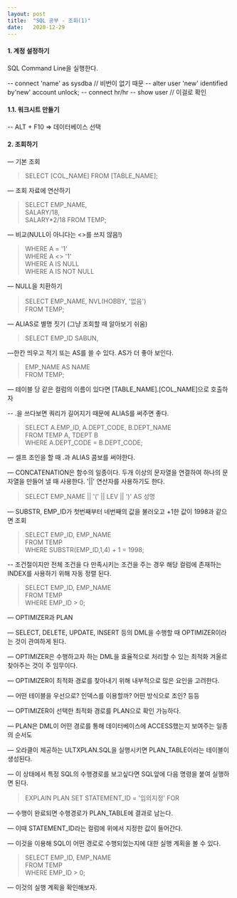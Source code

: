 ```yaml
---
layout: post
title:  "SQL 공부 - 조회(1)"
date:   2020-12-29
---
```

#### 1. 계정 설정하기

SQL Command Line을 실행한다.

-- connect 'name' as sysdba // 비번이 없기 때문
-- alter user 'new' identified by'new' account unlock;
-- connect hr/hr
-- show user // 이걸로 확인

#### 1.1. 워크시트 만들기

-- ALT + F10 ⇒ 데이터베이스 선택

#### 2. 조회하기

— 기본 조회

>SELECT [COL_NAME] FROM [TABLE_NAME];

— 조회 자료에 연산하기

>SELECT EMP_NAME,  
SALARY/18,  
SALARY*2/18 FROM TEMP;

— 비교(NULL이 아니다는 <>를 쓰지 않음!)

>WHERE A = '1'  
WHERE A <> '1'  
WHERE A IS NULL  
WHERE A IS NOT NULL

— NULL을 치환하기

>SELECT EMP_NAME, NVL(HOBBY, '없음')  
FROM TEMP;

— ALIAS로 별명 짓기 (그냥 조회할 때 알아보기 쉬움)

>SELECT EMP_ID SABUN, 

—한칸 띄우고 적기 또는 AS를 쓸 수 있다. AS가 더 좋아 보인다.

>EMP_NAME AS NAME  
FROM TEMP;

— 테이블 당 같은 컬럼의 이름이 있다면 [TABLE_NAME].[COL_NAME]으로 호출하자

-- .을 쓰다보면 쿼리가 길어지기 때문에 ALIAS를 써주면 좋다.

>SELECT A.EMP_ID, A.DEPT_CODE, B.DEPT_NAME  
FROM TEMP A, TDEPT B  
WHERE A.DEPT_CODE = B.DEPT_CODE;

— 셀프 조인을 할 때 .과 ALIAS 콤보를 써야한다.

— CONCATENATION은 함수의 일종이다. 두개 이상의 문자열을 연결하여 하나의 문자열을 만들어 낼 때 사용한다. '\|\|' 연산자를 사용하기도 한다.

>SELECT EMP_NAME \|\| '(' \|\| LEV \|\| ')' AS 성명

— SUBSTR, EMP_ID가 첫번째부터 네번째의 값을 불러오고 +1한 값이 1998과 같으면 조회

>SELECT EMP_ID, EMP_NAME  
FROM TEMP  
WHERE SUBSTR(EMP_ID,1,4) + 1 = 1998;

-- 조건절이지만 전체 조건을 다 만족시키는 조건을 주는 경우 해당 컬럼에 존재하는 INDEX를 사용하기 위해 자동 정렬 된다.

>SELECT EMP_ID, EMP_NAME  
FROM TEMP  
WHERE EMP_ID > 0;

— OPTIMIZER과 PLAN

— SELECT, DELETE, UPDATE, INSERT 등의 DML을 수행할 때 OPTIMIZER이라는 것이 관여하게 된다.

— OPTIMIZER은 수행하고자 하는 DML을 효율적으로 처리할 수 있는 최적화 겨올르 찾아주는 것이 주 임무이다.

— OPTIMIZER이 최적화 경로를 찾아내기 위해 내부적으로 많은 요인을 고려한다.

— 어떤 테이블을 우선으로? 인덱스를 이용할까? 어떤 방식으로 조인? 등등

— OPTIMIZER이 선택한 최적화 경로를 PLAN으로 확인 가능하다.

— PLAN은 DML이 어떤 경로를 통해 데이터베이스에 ACCESS했는지 보여주는 일종의 순서도

— 오라클이 제공하는 ULTXPLAN.SQL을 실행시키면 PLAN_TABLE이라는 테이블이 생성된다.

— 이 상태에서 특정 SQL의 수행경로를 보고싶다면 SQL앞에 다음 명령을 붙여 실행하면 된다.

>EXPLAIN PLAN SET STATEMENT_ID = '임의지정' FOR

— 수행이 완료되면 수행경로가 PLAN_TABLE에 결과로 남는다.

— 이때 STATEMENT_ID라는 컬럼에 위에서 지정한 값이 들어간다.

— 이것을 이용해 SQL이 어떤 경로로 수행되었는지에 대한 실행 계획을 볼 수 있다.

>SELECT EMP_ID, EMP_NAME  
FROM TEMP  
WHERE EMP_ID > 0;  

— 이것의 실행 계획을 확인해보자.